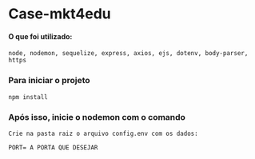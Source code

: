 # Case-mkt4edu

#### O que foi utilizado:

```
node, nodemon, sequelize, express, axios, ejs, dotenv, body-parser, https

```

### Para iniciar o projeto
```
npm install
```

### Após isso, inicie o nodemon com o comando
```
Crie na pasta raiz o arquivo config.env com os dados: 
```

```API= Sua API KEY
PORT= A PORTA QUE DESEJAR
```

